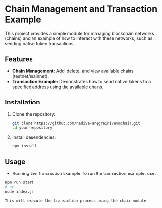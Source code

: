 # Chain Management and Transaction Example

This project provides a simple module for managing blockchain networks (chains) and an example of how to interact with these networks, such as sending native token transactions.

## Features

- **Chain Management:** Add, delete, and view available chains (testnet/mainnet).
- **Transaction Example:** Demonstrates how to send native tokens to a specified address using the available chains.

## Installation

1. Clone the repository:
   ```bash
   git clone https://github.com/nadiva-anggraini/evmchain.git
   cd your-repository
2. Install dependencies:
   ```bash
   npm install

## Usage
- Running the Transaction Example
To run the transaction example, use:
```bash
npm run start
# or
node index.js

This will execute the transaction process using the chain module
